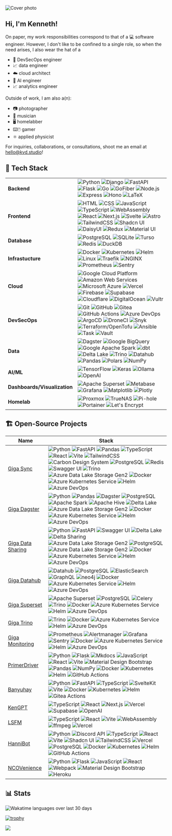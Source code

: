 ![Cover photo](https://res.cloudinary.com/kdphotography-assets/image/upload/c_fill,ar_2.39,r_6/v1/kdphotography/portfolio/static/portfolio/media-private/latest/20190407_1.jpg)

## Hi, I'm Kenneth!

On paper, my work responsibilities correspond to that of a 💻 software engineer. However, I don't like to be confined to
a single role, so when the need arises, I also wear the hat of a

- 🗼 DevSecOps engineer
- 📈 data engineer
- ☁️ cloud architect
- 🤖 AI engineer
- 📈 analytics engineer

Outside of work, I am also a(n):

- 📷 photographer
- 🎸 musician
- 🖥️ homelabber
- ⌨️🖱️ gamer
- ⚛ applied physicist

For inquiries, collaborations, or consultations, shoot me an email at hello@kvd.studio!

## 🚀 Tech Stack

<table>
  <tr>
    <td><b>Backend</b></td>
    <td>
      <img src="https://img.shields.io/badge/python-1e1e2e?style=for-the-badge&logo=python" alt="Python" />
      <img src="https://img.shields.io/badge/django-1e1e2e?style=for-the-badge&logo=django" alt="Django" />
      <img src="https://img.shields.io/badge/fastapi-1e1e2e?style=for-the-badge&logo=fastapi" alt="FastAPI" />
      <img src="https://img.shields.io/badge/flask-1e1e2e?style=for-the-badge&logo=flask" alt="Flask" />
      <img src="https://img.shields.io/badge/go-1e1e2e?style=for-the-badge&logo=go" alt="Go" />
      <img src="https://img.shields.io/badge/fiber-1e1e2e?style=for-the-badge&logo=go" alt="GoFiber" />
      <img src="https://img.shields.io/badge/node.js-1e1e2e?style=for-the-badge&logo=nodedotjs" alt="Node.js" />
      <img src="https://img.shields.io/badge/express-1e1e2e?style=for-the-badge&logo=express" alt="Express" />
      <img src="https://img.shields.io/badge/hono-1e1e2e?style=for-the-badge&logo=hono" alt="Hono" />
      <img src="https://img.shields.io/badge/latex-1e1e2e?style=for-the-badge&logo=latex" alt="LaTeX" />
    </td>
  </tr>
  <tr>
    <td><b>Frontend</b></td>
    <td>
      <img src="https://img.shields.io/badge/html-1e1e2e?style=for-the-badge&logo=html5" alt="HTML" />
      <img src="https://img.shields.io/badge/css3-1e1e2e?style=for-the-badge&logo=css3" alt="CSS" />
      <img src="https://img.shields.io/badge/javascript-1e1e2e?style=for-the-badge&logo=javascript" alt="JavaScript" />
      <img src="https://img.shields.io/badge/typescript-1e1e2e?style=for-the-badge&logo=typescript" alt="TypeScript" />
      <img src="https://img.shields.io/badge/webassembly-1e1e2e?style=for-the-badge&logo=webassembly" alt="WebAssembly" />
      <img src="https://img.shields.io/badge/react-1e1e2e?style=for-the-badge&logo=react" alt="React" />
      <img src="https://img.shields.io/badge/next.js-1e1e2e?style=for-the-badge&logo=nextdotjs" alt="Next.js" />
      <img src="https://img.shields.io/badge/svelte-1e1e2e?style=for-the-badge&logo=svelte" alt="Svelte" />
      <img src="https://img.shields.io/badge/astro-1e1e2e?style=for-the-badge&logo=astro" alt="Astro" />
      <img src="https://img.shields.io/badge/tailwindcss-1e1e2e?style=for-the-badge&logo=tailwindcss" alt="TailwindCSS" />
      <img src="https://img.shields.io/badge/shadcn%2Fui-1e1e2e?style=for-the-badge&logo=shadcnui" alt="Shadcn UI" />
      <img src="https://img.shields.io/badge/daisyui-1e1e2e?style=for-the-badge&logo=daisyui" alt="DaisyUI" />
      <img src="https://img.shields.io/badge/redux-1e1e2e?style=for-the-badge&logo=redux" alt="Redux" />
      <img src="https://img.shields.io/badge/mui-1e1e2e?style=for-the-badge&logo=mui" alt="Material UI" />
    </td>
  </tr>
  <tr>
    <td><b>Database</b></td>
    <td>
      <img src="https://img.shields.io/badge/postgresql-1e1e2e?style=for-the-badge&logo=postgresql" alt="PostgreSQL" />
      <img src="https://img.shields.io/badge/sqlite-1e1e2e?style=for-the-badge&logo=sqlite" alt="SQLite" />
      <img src="https://img.shields.io/badge/turso-1e1e2e?style=for-the-badge&logo=turso" alt="Turso" />
      <img src="https://img.shields.io/badge/redis-1e1e2e?style=for-the-badge&logo=redis" alt="Redis" />
      <img src="https://img.shields.io/badge/duckdb-1e1e2e?style=for-the-badge&logo=duckdb" alt="DuckDB" />
    </td>
  </tr>
  <tr>
    <td><b>Infrastucture</b></td>
    <td>
      <img src="https://img.shields.io/badge/docker-1e1e2e?style=for-the-badge&logo=docker" alt="Docker" />
      <img src="https://img.shields.io/badge/k8s-1e1e2e?style=for-the-badge&logo=kubernetes" alt="Kubernetes" />
      <img src="https://img.shields.io/badge/helm-1e1e2e?style=for-the-badge&logo=helm" alt="Helm" />
      <img src="https://img.shields.io/badge/linux-1e1e2e?style=for-the-badge&logo=linux" alt="Linux" />
      <img src="https://img.shields.io/badge/traefik-1e1e2e?style=for-the-badge&logo=traefikproxy" alt="Traefik" />
      <img src="https://img.shields.io/badge/nginx-1e1e2e?style=for-the-badge&logo=nginx" alt="NGINX" />
      <img src="https://img.shields.io/badge/prometheus-1e1e2e?style=for-the-badge&logo=prometheus" alt="Prometheus" />
      <img src="https://img.shields.io/badge/sentry-1e1e2e?style=for-the-badge&logo=sentry" alt="Sentry" />
    </td>
  </tr>
  <tr>
    <td><b>Cloud</b></td>
    <td>
      <img src="https://img.shields.io/badge/GCP-1e1e2e?style=for-the-badge&logo=googlecloud" alt="Google Cloud Platform" />
      <img src="https://img.shields.io/badge/AWS-1e1e2e?style=for-the-badge&logo=amazonwebservices" alt="Amazon Web Services" />
      <img src="https://img.shields.io/badge/Azure-1e1e2e?style=for-the-badge&logo=azure" alt="Microsoft Azure" />
      <img src="https://img.shields.io/badge/Vercel-1e1e2e?style=for-the-badge&logo=vercel" alt="Vercel" />
      <img src="https://img.shields.io/badge/firebase-1e1e2e?style=for-the-badge&logo=firebase" alt="Firebase" />
      <img src="https://img.shields.io/badge/supabase-1e1e2e?style=for-the-badge&logo=supabase" alt="Supabase" />
      <img src="https://img.shields.io/badge/cloudflare-1e1e2e?style=for-the-badge&logo=cloudflare" alt="Cloudflare" />
      <img src="https://img.shields.io/badge/digitalocean-1e1e2e?style=for-the-badge&logo=digitalocean" alt="DigitalOcean" />
      <img src="https://img.shields.io/badge/vultr-1e1e2e?style=for-the-badge&logo=vultr" alt="Vultr" />
    </td>
  </tr>
  <tr>
    <td><b>DevSecOps</b></td>
    <td>
      <img src="https://img.shields.io/badge/git-1e1e2e?style=for-the-badge&logo=git" alt="Git" />
      <img src="https://img.shields.io/badge/github-1e1e2e?style=for-the-badge&logo=github" alt="GitHub" />
      <img src="https://img.shields.io/badge/gitea-1e1e2e?style=for-the-badge&logo=gitea" alt="Gitea" />
      <img src="https://img.shields.io/badge/github%20actions-1e1e2e?style=for-the-badge&logo=githubactions" alt="GitHub Actions" />
      <img src="https://img.shields.io/badge/azure%20devops-1e1e2e?style=for-the-badge&logo=azure" alt="Azure DevOps" />
      <img src="https://img.shields.io/badge/argocd-1e1e2e?style=for-the-badge&logo=argo" alt="ArgoCD" />
      <img src="https://img.shields.io/badge/droneci-1e1e2e?style=for-the-badge&logo=drone" alt="DroneCI" />
      <img src="https://img.shields.io/badge/snyk-1e1e2e?style=for-the-badge&logo=snyk" alt="Snyk" />
      <img src="https://img.shields.io/badge/terraform-1e1e2e?style=for-the-badge&logo=terraform" alt="Terraform/OpenTofu" />
      <img src="https://img.shields.io/badge/ansible-1e1e2e?style=for-the-badge&logo=ansible" alt="Ansible" />
      <img src="https://img.shields.io/badge/task-1e1e2e?style=for-the-badge&logo=task" alt="Task" />
      <img src="https://img.shields.io/badge/vault-1e1e2e?style=for-the-badge&logo=vault" alt="Vault" />
    </td>
  </tr>
  <tr>
    <td><b>Data</b></td>
    <td>
      <img src="https://img.shields.io/badge/dagster-1e1e2e?style=for-the-badge&logo=dagster" alt="Dagster" />
      <img src="https://img.shields.io/badge/bigquery-1e1e2e?style=for-the-badge&logo=googlebigquery" alt="Google BigQuery" />
      <img src="https://img.shields.io/badge/spark-1e1e2e?style=for-the-badge&logo=apachespark" alt="Google Apache Spark" />
      <img src="https://img.shields.io/badge/dbt-1e1e2e?style=for-the-badge&logo=dbt" alt="dbt" />
      <img src="https://img.shields.io/badge/delta%20lake-1e1e2e?style=for-the-badge&logo=deltalake" alt="Delta Lake" />
      <img src="https://img.shields.io/badge/trino-1e1e2e?style=for-the-badge&logo=trino" alt="Trino" />
      <img src="https://img.shields.io/badge/datahub-1e1e2e?style=for-the-badge&logo=datahub" alt="Datahub" />
      <img src="https://img.shields.io/badge/pandas-1e1e2e?style=for-the-badge&logo=pandas" alt="Pandas" />
      <img src="https://img.shields.io/badge/polars-1e1e2e?style=for-the-badge&logo=polars" alt="Polars" />
      <img src="https://img.shields.io/badge/numpy-1e1e2e?style=for-the-badge&logo=numpy" alt="NumPy" />
    </td>
  </tr>
  <tr>
    <td><b>AI/ML</b></td>
    <td>
      <img src="https://img.shields.io/badge/tensorflow-1e1e2e?style=for-the-badge&logo=tensorflow" alt="TensorFlow" />
      <img src="https://img.shields.io/badge/keras-1e1e2e?style=for-the-badge&logo=keras" alt="Keras" />
      <img src="https://img.shields.io/badge/ollama-1e1e2e?style=for-the-badge&logo=ollama" alt="Ollama" />
      <img src="https://img.shields.io/badge/openai-1e1e2e?style=for-the-badge&logo=openai" alt="OpenAI" />
    </td>
  </tr>
  <tr>
    <td><b>Dashboards/Visualization</b></td>
    <td>
      <img src="https://img.shields.io/badge/apache%20superset-1e1e2e?style=for-the-badge&logo=apachesuperset" alt="Apache Superset" />
      <img src="https://img.shields.io/badge/metabase-1e1e2e?style=for-the-badge&logo=metabase" alt="Metabase" />
      <img src="https://img.shields.io/badge/grafana-1e1e2e?style=for-the-badge&logo=grafana" alt="Grafana" />
      <img src="https://img.shields.io/badge/matplotlib-1e1e2e?style=for-the-badge&logo=matplotlib" alt="Matplotlib" />
      <img src="https://img.shields.io/badge/plotly-1e1e2e?style=for-the-badge&logo=plotly" alt="Plotly" />
    </td>
  </tr>
  <tr>
    <td><b>Homelab</b></td>
    <td>
      <img src="https://img.shields.io/badge/proxmox-1e1e2e?style=for-the-badge&logo=proxmox" alt="Proxmox" />
      <img src="https://img.shields.io/badge/truenas-1e1e2e?style=for-the-badge&logo=truenas" alt="TrueNAS" />
      <img src="https://img.shields.io/badge/pihole-1e1e2e?style=for-the-badge&logo=pihole" alt="Pi-hole" />
      <img src="https://img.shields.io/badge/portainer-1e1e2e?style=for-the-badge&logo=portainer" alt="Portainer" />
      <img src="https://img.shields.io/badge/let's%20encrypt-1e1e2e?style=for-the-badge&logo=letsencrypt" alt="Let's Encrypt" />
    </td>
  </tr>
</table>

## 🏗 Open-Source Projects

<table>
  <thead>
    <tr>
      <th>Name</th>
      <th>Stack</th>
    </tr>
  </thead>
  <tbody>
    <tr>
      <td>
        <a href="https://github.com/unicef/giga-data-ingestion">Giga Sync</a>
      </td>
      <td>
        <img src="https://img.shields.io/badge/python-1e1e2e?style=for-the-badge&logo=python" alt="Python" />
        <img src="https://img.shields.io/badge/fastapi-1e1e2e?style=for-the-badge&logo=fastapi" alt="FastAPI" />
        <img src="https://img.shields.io/badge/pandas-1e1e2e?style=for-the-badge&logo=pandas" alt="Pandas" />
        <img src="https://img.shields.io/badge/typescript-1e1e2e?style=for-the-badge&logo=typescript" alt="TypeScript" />
        <img src="https://img.shields.io/badge/react-1e1e2e?style=for-the-badge&logo=react" alt="React" />
        <img src="https://img.shields.io/badge/vite-1e1e2e?style=for-the-badge&logo=vite" alt="Vite" />
        <img src="https://img.shields.io/badge/tailwindcss-1e1e2e?style=for-the-badge&logo=tailwindcss" alt="TailwindCSS" />
        <img src="https://img.shields.io/badge/carbon%20design%20system-1e1e2e?style=for-the-badge&logo=carbondesign" alt="Carbon Design System" />
        <img src="https://img.shields.io/badge/postgresql-1e1e2e?style=for-the-badge&logo=postgresql" alt="PostgreSQL" />
        <img src="https://img.shields.io/badge/redis-1e1e2e?style=for-the-badge&logo=redis" alt="Redis" />
        <img src="https://img.shields.io/badge/swagger%20ui-1e1e2e?style=for-the-badge&logo=swagger" alt="Swagger UI" />
        <img src="https://img.shields.io/badge/trino-1e1e2e?style=for-the-badge&logo=trino" alt="Trino" />
        <img src="https://img.shields.io/badge/azure%20data%20lake%20storage-1e1e2e?style=for-the-badge&logo=azure" alt="Azure Data Lake Storage Gen2" />
        <img src="https://img.shields.io/badge/docker-1e1e2e?style=for-the-badge&logo=docker" alt="Docker" />
        <img src="https://img.shields.io/badge/azure%20kubernetes%20service-1e1e2e?style=for-the-badge&logo=kubernetes" alt="Azure Kubernetes Service" />
        <img src="https://img.shields.io/badge/helm-1e1e2e?style=for-the-badge&logo=helm" alt="Helm" />
        <img src="https://img.shields.io/badge/azure%20devops-1e1e2e?style=for-the-badge&logo=azure" alt="Azure DevOps" />
      </td>
    </tr>
    <tr>
      <td>
        <a href="https://github.com/unicef/giga-dagster">Giga Dagster</a>
      </td>
      <td>
        <img src="https://img.shields.io/badge/python-1e1e2e?style=for-the-badge&logo=python" alt="Python" />
        <img src="https://img.shields.io/badge/pandas-1e1e2e?style=for-the-badge&logo=pandas" alt="Pandas" />
        <img src="https://img.shields.io/badge/dagster-1e1e2e?style=for-the-badge&logo=dagster" alt="Dagster" />
        <img src="https://img.shields.io/badge/postgresql-1e1e2e?style=for-the-badge&logo=postgresql" alt="PostgreSQL" />
        <img src="https://img.shields.io/badge/spark-1e1e2e?style=for-the-badge&logo=apachespark" alt="Apache Spark" />
        <img src="https://img.shields.io/badge/hive%20metastore-1e1e2e?style=for-the-badge&logo=apachehive" alt="Apache Hive" />
        <img src="https://img.shields.io/badge/delta%20lake-1e1e2e?style=for-the-badge&logo=deltalake" alt="Delta Lake" />
        <img src="https://img.shields.io/badge/azure%20data%20lake%20storage-1e1e2e?style=for-the-badge&logo=azure" alt="Azure Data Lake Storage Gen2" />
        <img src="https://img.shields.io/badge/docker-1e1e2e?style=for-the-badge&logo=docker" alt="Docker" />        
        <img src="https://img.shields.io/badge/azure%20kubernetes%20service-1e1e2e?style=for-the-badge&logo=kubernetes" alt="Azure Kubernetes Service" />
        <img src="https://img.shields.io/badge/helm-1e1e2e?style=for-the-badge&logo=helm" alt="Helm" />
        <img src="https://img.shields.io/badge/azure%20devops-1e1e2e?style=for-the-badge&logo=azure" alt="Azure DevOps" />
      </td>
    </tr>
    <tr>
      <td>
        <a href="https://github.com/unicef/giga-data-sharing">Giga Data Sharing</a>
      </td>
      <td>
        <img src="https://img.shields.io/badge/python-1e1e2e?style=for-the-badge&logo=python" alt="Python" />
        <img src="https://img.shields.io/badge/fastapi-1e1e2e?style=for-the-badge&logo=fastapi" alt="FastAPI" />
        <img src="https://img.shields.io/badge/swagger%20ui-1e1e2e?style=for-the-badge&logo=swagger" alt="Swagger UI" />
        <img src="https://img.shields.io/badge/delta%20lake-1e1e2e?style=for-the-badge&logo=deltalake" alt="Delta Lake" />
        <img src="https://img.shields.io/badge/delta%20sharing-1e1e2e?style=for-the-badge&logo=deltasharing" alt="Delta Sharing" />
        <img src="https://img.shields.io/badge/azure%20data%20lake%20storage-1e1e2e?style=for-the-badge&logo=azure" alt="Azure Data Lake Storage Gen2" />
        <img src="https://img.shields.io/badge/postgresql-1e1e2e?style=for-the-badge&logo=postgresql" alt="PostgreSQL" />
        <img src="https://img.shields.io/badge/azure%20data%20lake%20storage-1e1e2e?style=for-the-badge&logo=azure" alt="Azure Data Lake Storage Gen2" />
        <img src="https://img.shields.io/badge/docker-1e1e2e?style=for-the-badge&logo=docker" alt="Docker" />
        <img src="https://img.shields.io/badge/azure%20kubernetes%20service-1e1e2e?style=for-the-badge&logo=kubernetes" alt="Azure Kubernetes Service" />
        <img src="https://img.shields.io/badge/helm-1e1e2e?style=for-the-badge&logo=helm" alt="Helm" />
        <img src="https://img.shields.io/badge/azure%20devops-1e1e2e?style=for-the-badge&logo=azure" alt="Azure DevOps" />
      </td>
    </tr>
    <tr>
      <td>
        <a href="https://github.com/unicef/giga-datahub">Giga Datahub</a>
      </td>
      <td>
        <img src="https://img.shields.io/badge/datahub-1e1e2e?style=for-the-badge&logo=datahub" alt="Datahub" />
        <img src="https://img.shields.io/badge/postgresql-1e1e2e?style=for-the-badge&logo=postgresql" alt="PostgreSQL" />
        <img src="https://img.shields.io/badge/elasticsearch-1e1e2e?style=for-the-badge&logo=elasticsearch" alt="ElasticSearch" />
        <img src="https://img.shields.io/badge/graphql-1e1e2e?style=for-the-badge&logo=graphql" alt="GraphQL" />
        <img src="https://img.shields.io/badge/neo4j-1e1e2e?style=for-the-badge&logo=neo4j" alt="neo4j" />
        <img src="https://img.shields.io/badge/docker-1e1e2e?style=for-the-badge&logo=docker" alt="Docker" />        
        <img src="https://img.shields.io/badge/azure%20kubernetes%20service-1e1e2e?style=for-the-badge&logo=kubernetes" alt="Azure Kubernetes Service" />
        <img src="https://img.shields.io/badge/helm-1e1e2e?style=for-the-badge&logo=helm" alt="Helm" />
        <img src="https://img.shields.io/badge/azure%20devops-1e1e2e?style=for-the-badge&logo=azure" alt="Azure DevOps" />
      </td>
    </tr>
    <tr>
      <td>
        <a href="https://github.com/unicef/giga-superset">Giga Superset</a>
      </td>
      <td>
        <img src="https://img.shields.io/badge/superset-1e1e2e?style=for-the-badge&logo=apachesuperset" alt="Apache Superset" />
        <img src="https://img.shields.io/badge/postgresql-1e1e2e?style=for-the-badge&logo=postgresql" alt="PostgreSQL" />
        <img src="https://img.shields.io/badge/celery-1e1e2e?style=for-the-badge&logo=celery" alt="Celery" />
        <img src="https://img.shields.io/badge/trino-1e1e2e?style=for-the-badge&logo=trino" alt="Trino" />
        <img src="https://img.shields.io/badge/docker-1e1e2e?style=for-the-badge&logo=docker" alt="Docker" />
        <img src="https://img.shields.io/badge/azure%20kubernetes%20service-1e1e2e?style=for-the-badge&logo=kubernetes" alt="Azure Kubernetes Service" />
        <img src="https://img.shields.io/badge/helm-1e1e2e?style=for-the-badge&logo=helm" alt="Helm" />
        <img src="https://img.shields.io/badge/azure%20devops-1e1e2e?style=for-the-badge&logo=azure" alt="Azure DevOps" />
      </td>
    </tr>
    <tr>
      <td>
        <a href="https://github.com/unicef/giga-trino">Giga Trino</a>
      </td>
      <td>
        <img src="https://img.shields.io/badge/trino-1e1e2e?style=for-the-badge&logo=trino" alt="Trino" />
        <img src="https://img.shields.io/badge/docker-1e1e2e?style=for-the-badge&logo=docker" alt="Docker" />
        <img src="https://img.shields.io/badge/azure%20kubernetes%20service-1e1e2e?style=for-the-badge&logo=kubernetes" alt="Azure Kubernetes Service" />
        <img src="https://img.shields.io/badge/helm-1e1e2e?style=for-the-badge&logo=helm" alt="Helm" />
        <img src="https://img.shields.io/badge/azure%20devops-1e1e2e?style=for-the-badge&logo=azure" alt="Azure DevOps" />
      </td>
    </tr>
    <tr>
      <td>
        <a href="https://github.com/unicef/giga-monitoring">Giga Monitoring</a>
      </td>
      <td>
        <img src="https://img.shields.io/badge/prometheus-1e1e2e?style=for-the-badge&logo=prometheus" alt="Prometheus" />
        <img src="https://img.shields.io/badge/alertmanager-1e1e2e?style=for-the-badge&logo=prometheus" alt="Alertmanager" />
        <img src="https://img.shields.io/badge/grafana-1e1e2e?style=for-the-badge&logo=grafana" alt="Grafana" />
        <img src="https://img.shields.io/badge/sentry-1e1e2e?style=for-the-badge&logo=sentry" alt="Sentry" />
        <img src="https://img.shields.io/badge/docker-1e1e2e?style=for-the-badge&logo=docker" alt="Docker" />
        <img src="https://img.shields.io/badge/azure%20kubernetes%20service-1e1e2e?style=for-the-badge&logo=kubernetes" alt="Azure Kubernetes Service" />
        <img src="https://img.shields.io/badge/helm-1e1e2e?style=for-the-badge&logo=helm" alt="Helm" />
        <img src="https://img.shields.io/badge/azure%20devops-1e1e2e?style=for-the-badge&logo=azure" alt="Azure DevOps" />
      </td>
    </tr>
    <tr>
      <td>
        <a href="https://github.com/kvdomingo/primerdriver">PrimerDriver</a>
      </td>
      <td>
        <img src="https://img.shields.io/badge/python-1e1e2e?style=for-the-badge&logo=python" alt="Python" />
        <img src="https://img.shields.io/badge/flask-1e1e2e?style=for-the-badge&logo=flask" alt="Flask" />
        <img src="https://img.shields.io/badge/mkdocs-1e1e2e?style=for-the-badge&logo=materialformkdocs" alt="Mkdocs" />
        <img src="https://img.shields.io/badge/javascript-1e1e2e?style=for-the-badge&logo=javascript" alt="JavaScript" />
        <img src="https://img.shields.io/badge/react-1e1e2e?style=for-the-badge&logo=react" alt="React" />
        <img src="https://img.shields.io/badge/vite-1e1e2e?style=for-the-badge&logo=vite" alt="Vite" />
        <img src="https://img.shields.io/badge/material%20design%20bootstrap-1e1e2e?style=for-the-badge&logo=materialdesign" alt="Material Design Bootstrap" />
        <img src="https://img.shields.io/badge/pandas-1e1e2e?style=for-the-badge&logo=pandas" alt="Pandas" />
        <img src="https://img.shields.io/badge/numpy-1e1e2e?style=for-the-badge&logo=numpy" alt="NumPy" />
        <img src="https://img.shields.io/badge/docker-1e1e2e?style=for-the-badge&logo=docker" alt="Docker" />
        <img src="https://img.shields.io/badge/kubernetes-1e1e2e?style=for-the-badge&logo=kubernetes" alt="Kubernetes" />
        <img src="https://img.shields.io/badge/helm-1e1e2e?style=for-the-badge&logo=helm" alt="Helm" />
        <img src="https://img.shields.io/badge/github%20actions-1e1e2e?style=for-the-badge&logo=githubactions" alt="GitHub Actions" />
      </td>
    </tr>
    <tr>
      <td>
        <a href="https://github.com/kvdomingo/banyuhay">Banyuhay</a>
      </td>
      <td>
        <img src="https://img.shields.io/badge/python-1e1e2e?style=for-the-badge&logo=python" alt="Python" />
        <img src="https://img.shields.io/badge/fastapi-1e1e2e?style=for-the-badge&logo=fastapi" alt="FastAPI" />
        <img src="https://img.shields.io/badge/typescript-1e1e2e?style=for-the-badge&logo=typescript" alt="TypeScript" />
        <img src="https://img.shields.io/badge/sveltekit-1e1e2e?style=for-the-badge&logo=svelte" alt="SvelteKit" />
        <img src="https://img.shields.io/badge/vite-1e1e2e?style=for-the-badge&logo=vite" alt="Vite" />
        <img src="https://img.shields.io/badge/docker-1e1e2e?style=for-the-badge&logo=docker" alt="Docker" />
        <img src="https://img.shields.io/badge/kubernetes-1e1e2e?style=for-the-badge&logo=kubernetes" alt="Kubernetes" />
        <img src="https://img.shields.io/badge/helm-1e1e2e?style=for-the-badge&logo=helm" alt="Helm" />
        <img src="https://img.shields.io/badge/gitea%20actions-1e1e2e?style=for-the-badge&logo=githubactions" alt="Gitea Actions" />
      </td>
    </tr>
    <tr>
      <td>
        <a href="https://github.com/kvdomingo/kengpt">KenGPT</a>
      </td>
      <td>
        <img src="https://img.shields.io/badge/typescript-1e1e2e?style=for-the-badge&logo=typescript" alt="TypeScript" />
        <img src="https://img.shields.io/badge/react-1e1e2e?style=for-the-badge&logo=react" alt="React" />
        <img src="https://img.shields.io/badge/next.js-1e1e2e?style=for-the-badge&logo=nextdotjs" alt="Next.js" />
        <img src="https://img.shields.io/badge/vercel-1e1e2e?style=for-the-badge&logo=vercel" alt="Vercel" />
        <img src="https://img.shields.io/badge/supabase-1e1e2e?style=for-the-badge&logo=supabase" alt="Supabase" />
        <img src="https://img.shields.io/badge/openai-1e1e2e?style=for-the-badge&logo=openai" alt="OpenAI" />
      </td>
    </tr>
    <tr>
      <td>
        <a href="https://github.com/kvdomingo/lsfm">LSFM</a>
      </td>
      <td>
        <img src="https://img.shields.io/badge/typescript-1e1e2e?style=for-the-badge&logo=typescript" alt="TypeScript" />
        <img src="https://img.shields.io/badge/react-1e1e2e?style=for-the-badge&logo=react" alt="React" />
        <img src="https://img.shields.io/badge/vite-1e1e2e?style=for-the-badge&logo=vite" alt="Vite" />
        <img src="https://img.shields.io/badge/webassembly-1e1e2e?style=for-the-badge&logo=webassembly" alt="WebAssembly" />
        <img src="https://img.shields.io/badge/ffmpeg-1e1e2e?style=for-the-badge&logo=ffmpeg" alt="ffmpeg" />
        <img src="https://img.shields.io/badge/vercel-1e1e2e?style=for-the-badge&logo=vercel" alt="Vercel" />
      </td>
    </tr>
    <tr>
      <td>
        <a href="https://github.com/kvdomingo/hannibot">HanniBot</a>
      </td>
      <td>
        <img src="https://img.shields.io/badge/python-1e1e2e?style=for-the-badge&logo=python" alt="Python" />
        <img src="https://img.shields.io/badge/discord%20api-1e1e2e?style=for-the-badge&logo=discord" alt="Discord API" />
        <img src="https://img.shields.io/badge/typescript-1e1e2e?style=for-the-badge&logo=typescript" alt="TypeScript" />
        <img src="https://img.shields.io/badge/react-1e1e2e?style=for-the-badge&logo=react" alt="React" />
        <img src="https://img.shields.io/badge/vite-1e1e2e?style=for-the-badge&logo=vite" alt="Vite" />
        <img src="https://img.shields.io/badge/shadcn%20ui-1e1e2e?style=for-the-badge&logo=shadcnui" alt="Shadcn UI" />
        <img src="https://img.shields.io/badge/tailwindcss-1e1e2e?style=for-the-badge&logo=tailwindcss" alt="TailwindCSS" />
        <img src="https://img.shields.io/badge/vercel-1e1e2e?style=for-the-badge&logo=vercel" alt="Vercel" />
        <img src="https://img.shields.io/badge/postgresql-1e1e2e?style=for-the-badge&logo=postgresql" alt="PostgreSQL" />
        <img src="https://img.shields.io/badge/docker-1e1e2e?style=for-the-badge&logo=docker" alt="Docker" />
        <img src="https://img.shields.io/badge/kubernetes-1e1e2e?style=for-the-badge&logo=kubernetes" alt="Kubernetes" />
        <img src="https://img.shields.io/badge/helm-1e1e2e?style=for-the-badge&logo=helm" alt="Helm" />
        <img src="https://img.shields.io/badge/github%20actions-1e1e2e?style=for-the-badge&logo=githubactions" alt="GitHub Actions" />
      </td>
    </tr>
    <tr>
      <td>
        <a href="https://github.com/kvdomingo/ncovenience">NCOVenience</a>
      </td>
      <td>
        <img src="https://img.shields.io/badge/python-1e1e2e?style=for-the-badge&logo=python" alt="Python" />
        <img src="https://img.shields.io/badge/flask-1e1e2e?style=for-the-badge&logo=flask" alt="Flask" />
        <img src="https://img.shields.io/badge/javascript-1e1e2e?style=for-the-badge&logo=javascript" alt="JavaScript" />
        <img src="https://img.shields.io/badge/react-1e1e2e?style=for-the-badge&logo=react" alt="React" />
        <img src="https://img.shields.io/badge/webpack-1e1e2e?style=for-the-badge&logo=webpack" alt="Webpack" />
        <img src="https://img.shields.io/badge/material%20design%20bootstrap-1e1e2e?style=for-the-badge&logo=materialdesign" alt="Material Design Bootstrap" />
        <img src="https://img.shields.io/badge/heroku-1e1e2e?style=for-the-badge&logo=heroku" alt="Heroku" />
      </td>
    </tr>
  </tbody>
</table>

## 📊 Stats

<img src="https://wakatime.com/share/@kvdomingo/ac384905-920f-45ae-8f64-4dc6156e22f1.png" alt="Wakatime languages over last 30 days" />

[![trophy](https://github-profile-trophy.vercel.app/?username=kvdomingo&theme=nord&column=3)](https://github.com/ryo-ma/github-profile-trophy)

<a href="https://wakatime.com">
  <img src="https://wakatime.com/share/@kvdomingo/8d65909f-f4aa-436b-8f27-4033e1891510.png" />
</a>

